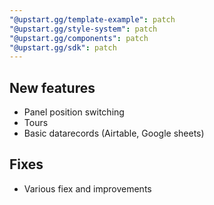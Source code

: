 ```yaml
---
"@upstart.gg/template-example": patch
"@upstart.gg/style-system": patch
"@upstart.gg/components": patch
"@upstart.gg/sdk": patch
---
```


## New features

- Panel position switching
- Tours
- Basic datarecords (Airtable, Google sheets)

## Fixes

- Various fiex and improvements
